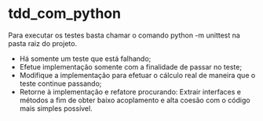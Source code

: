 # tdd_com_python

Para executar os testes basta chamar o comando python -m unittest na pasta raiz do projeto.

* Há somente um teste que está falhando; 
* Efetue implementação somente com a finalidade de passar no teste;
* Modifique a implementação para efetuar o cálculo real de maneira que o teste continue passando;
* Retorne à implementação e refatore procurando: 
  Extrair interfaces e métodos a fim de obter baixo acoplamento e alta coesão 
  com o código mais simples possível.
